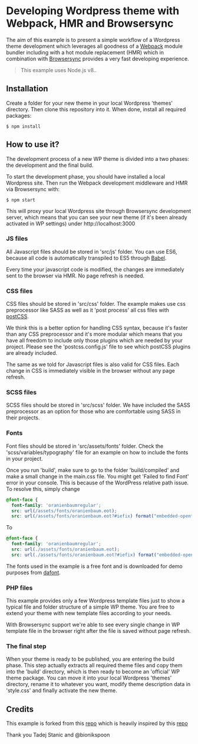 # Developing Wordpress theme with Webpack, HMR and Browsersync

The aim of this example is to present a simple workflow of a Wordpress theme development which leverages all goodness of a [Webpack](https://webpack.github.io/) module bundler including with a hot module replacement (HMR) which in combination with [Browsersync](https://www.browsersync.io/) provides a very fast developing experience.

> This example uses Node.js v8._._

## Installation

Create a folder for your new theme in your local Wordpress 'themes' directory. Then clone this repository into it. When done, install all required packages:

```
$ npm install
```

## How to use it?

The development process of a new WP theme is divided into a two phases: the development and the final build.

To start the development phase, you should have installed a local Wordpress site. Then run the Webpack development middleware and HMR via Browsersync with:

```
$ npm start
```

This will proxy your local Wordpress site through Browsersync development server, which means that you can see your new theme (if it's been already activated in WP settings) under http://localhost:3000

### JS files

All Javascript files should be stored in 'src/js' folder. You can use ES6, because all code is automatically transpiled to ES5 through [Babel](https://babeljs.io/).

Every time your javascript code is modified, the changes are immediately sent to the browser via HMR. No page refresh is needed.

### CSS files

CSS files should be stored in 'src/css' folder. The example makes use css preprocessor like SASS as well as it 'post process' all css files with [postCSS](http://postcss.org/).

We think this is a better option for handling CSS syntax, because it's faster than any CSS preprocessor and it's more modular which means that you have all freedom to include only those plugins which are needed by your project. Please see the 'postcss.config.js' file to see which postCSS plugins are already included.

The same as we told for Javascript files is also valid for CSS files. Each change in CSS is immediately visible in the browser without any page refresh.

### SCSS files

SCSS files should be stored in 'src/scss' folder. We have included the SASS preprocessor as an option for those who are comfortable using SASS in their projects. 

### Fonts

Font files should be stored in 'src/assets/fonts' folder. Check the 'scss/variables/typography' file for an example on how to include the fonts in your project. 

Once you run 'build', make sure to go to the folder 'build/compiled' and make a small change in the main.css file. You might get 'Failed to find Font' error in your console. This is because of the WordPress relative path issue. To resolve this, simply change


``` css
@font-face {
  font-family: 'oranienbaumregular';
  src: url(/assets/fonts/oranienbaum.eot);
  src: url(/assets/fonts/oranienbaum.eot?#iefix) format("embedded-opentype"), url(/assets/fonts/oranienbaum.woff2) format("woff2"), url(/assets/fonts/oranienbaum.woff) format("woff"), url(/assets/fonts/oranienbaum.ttf) format("truetype"); }
```

To

``` css
@font-face {
  font-family: 'oranienbaumregular';
  src: url(./assets/fonts/oranienbaum.eot);
  src: url(./assets/fonts/oranienbaum.eot?#iefix) format("embedded-opentype"), url(./assets/fonts/oranienbaum.woff2) format("woff2"), url(./assets/fonts/oranienbaum.woff) format("woff"), url(./assets/fonts/oranienbaum.ttf) format("truetype"); }
```

The fonts used in the example is a free font and is downloaded for demo purposes from [dafont](https://www.dafont.com/oranienbaum.font). 

### PHP files

This example provides only a few Wordpress template files just to show a typical file and folder structure of a simple WP theme. You are free to extend your theme with new template files according to your needs.

With Browsersync support we're able to see every single change in WP template file in the browser right after the file is saved without page refresh.

### The final step

When your theme is ready to be published, you are entering the build phase. This step actually extracts all required theme files and copy them into the 'build' directory, which is then ready to become an 'official' WP theme package. You can move it into your local Wordpress 'themes' directory, rename it to whatever you want, modify theme description data in 'style.css' and finally activate the new theme.

## Credits

This example is forked from this [repo](https://github.com/tadejstanic/wp-hrm-webpack.git)
which is heavily inspired by this [repo](https://github.com/bionikspoon/webpack-hmr-wordpress)

Thank you Tadej Stanic and @bionikspoon
